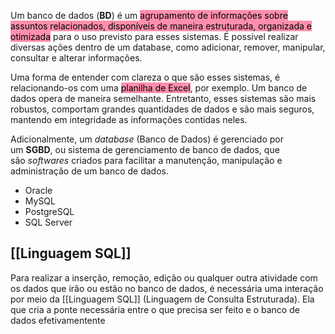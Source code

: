 Um banco de dados (**BD**) é um <mark style="background: #FF5582A6;">agrupamento de informações sobre assuntos relacionados, disponíveis de maneira estruturada, organizada e otimizada</mark> para o uso previsto para esses sistemas. É possível realizar diversas ações dentro de um database, como adicionar, remover, manipular, consultar e alterar informações.

Uma forma de entender com clareza o que são esses sistemas, é relacionando-os com uma <mark style="background: #FF5582A6;">planilha de Excel</mark>, por exemplo. Um banco de dados opera de maneira semelhante. Entretanto, esses sistemas são mais robustos, comportam grandes quantidades de dados e são mais seguros, mantendo em integridade as informações contidas neles.

Adicionalmente, um _database_ (Banco de Dados) é gerenciado por um **SGBD**, ou sistema de gerenciamento de banco de dados, que são _softwares_ criados para facilitar a manutenção, manipulação e administração de um banco de dados.

- Oracle
- MySQL
- PostgreSQL
- SQL Server
## [[Linguagem SQL]]
Para realizar a inserção, remoção, edição ou qualquer outra atividade com os dados que irão ou estão no banco de dados, é necessária uma interação por meio da [[Linguagem SQL]] (Linguagem de Consulta Estruturada). Ela que cria a ponte necessária entre o que precisa ser feito e o banco de dados efetivamentente